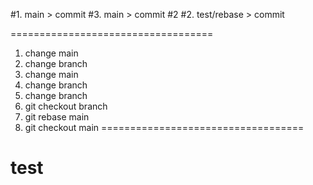 #1. main > commit
#3. main > commit #2
#2. test/rebase > commit

===================================
1. change main
2. change branch
3. change main
4. change branch
5. change branch
6. git checkout branch
7. git rebase main
8. git checkout main
===================================

# test